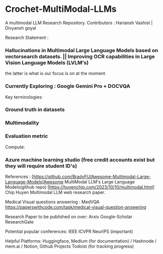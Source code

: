 # Crochet-MultiModal-LLMs
A multimodal LLM Research Repository.
Contributors : Hariansh Vashist | Divyansh goyal


Research Statement : 
### Hallucinations in Multimodal Large Language Models based on vectorsearch datasets. || Improving OCR capabilities in Large Vision Language Models (LVLM's)
the latter is what is our focus is on at the moment.
### Currently Exploring : Google Gemini Pro + DOCVQA 


Key terminologies:
### Ground truth in datasets 
### Multimodality
### Evaluation metric 

Compute:
### Azure machine learning studio (free credit accounts exist but they will require student ID's)

References : 
[https://github.com/BradyFU/Awesome-Multimodal-Large-Language-Models]Awesome MultiModal LLM's Large Language Models(github repo)
[https://huyenchip.com/2023/10/10/multimodal.html] Chip Huyen Multimodal LLM web research paper.

Medical Visual questions answering : MedVQA
https://paperswithcode.com/task/medical-visual-question-answering

Research Paper to be published on over:
Arxiv
Google-Scholar
ResearchGate

Potential popular conferences:
IEEE
ICVPR
NeurIPS (important)

Helpful Platforms:
Huggingface, Medium (for documentation) / Hashnode / mem.ai / Notion, Github Projects
Todoist (for tracking progress)

